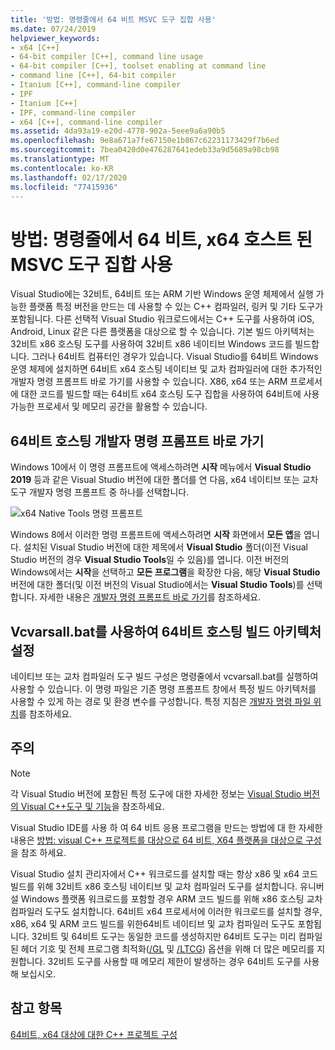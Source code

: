 ```yaml
---
title: '방법: 명령줄에서 64 비트 MSVC 도구 집합 사용'
ms.date: 07/24/2019
helpviewer_keywords:
- x64 [C++]
- 64-bit compiler [C++], command line usage
- 64-bit compiler [C++], toolset enabling at command line
- command line [C++], 64-bit compiler
- Itanium [C++], command-line compiler
- IPF
- Itanium [C++]
- IPF, command-line compiler
- x64 [C++], command-line compiler
ms.assetid: 4da93a19-e20d-4778-902a-5eee9a6a90b5
ms.openlocfilehash: 9e8a671a7fe67150e1b867c62231173429f7b6ed
ms.sourcegitcommit: 7bea0420d0e476287641edeb33a9d5689a98cb98
ms.translationtype: MT
ms.contentlocale: ko-KR
ms.lasthandoff: 02/17/2020
ms.locfileid: "77415936"
---
```

# <a name="how-to-enable-a-64-bit-x64-hosted-msvc-toolset-on-the-command-line"></a>방법: 명령줄에서 64 비트, x64 호스트 된 MSVC 도구 집합 사용

Visual Studio에는 32비트, 64비트 또는 ARM 기반 Windows 운영 체제에서 실행 가능한 플랫폼 특정 버전을 만드는 데 사용할 수 있는 C++ 컴파일러, 링커 및 기타 도구가 포함됩니다. 다른 선택적 Visual Studio 워크로드에서는 C++ 도구를 사용하여 iOS, Android, Linux 같은 다른 플랫폼을 대상으로 할 수 있습니다. 기본 빌드 아키텍처는 32비트 x86 호스팅 도구를 사용하여 32비트 x86 네이티브 Windows 코드를 빌드합니다. 그러나 64비트 컴퓨터인 경우가 있습니다. Visual Studio를 64비트 Windows 운영 체제에 설치하면 64비트 x64 호스팅 네이티브 및 교차 컴파일러에 대한 추가적인 개발자 명령 프롬프트 바로 가기를 사용할 수 있습니다. X86, x64 또는 ARM 프로세서에 대한 코드를 빌드할 때는 64비트 x64 호스팅 도구 집합을 사용하여 64비트에 사용 가능한 프로세서 및 메모리 공간을 활용할 수 있습니다.

## <a name="use-a-64-bit-hosted-developer-command-prompt-shortcut"></a>64비트 호스팅 개발자 명령 프롬프트 바로 가기

Windows 10에서 이 명령 프롬프트에 액세스하려면 **시작** 메뉴에서 **Visual Studio 2019** 등과 같은 Visual Studio 버전에 대한 폴더를 연 다음, x64 네이티브 또는 교차 도구 개발자 명령 프롬프트 중 하나를 선택합니다. 

![x64 Native Tools 명령 프롬프트](media/x64-native-tools-command-prompt.png "시작 메뉴의 x64 네이티브 도구")

Windows 8에서 이러한 명령 프롬프트에 액세스하려면 **시작** 화면에서 **모든 앱**을 엽니다. 설치된 Visual Studio 버전에 대한 제목에서 **Visual Studio** 폴더(이전 Visual Studio 버전의 경우 **Visual Studio Tools**일 수 있음)를 엽니다. 이전 버전의 Windows에서는 **시작**을 선택하고 **모든 프로그램**을 확장한 다음, 해당 **Visual Studio** 버전에 대한 폴더(및 이전 버전의 Visual Studio에서는  **Visual Studio Tools**)를 선택합니다. 자세한 내용은 [개발자 명령 프롬프트 바로 가기](building-on-the-command-line.md#developer_command_prompt_shortcuts)를 참조하세요.

## <a name="use-vcvarsallbat-to-set-a-64-bit-hosted-build-architecture"></a>Vcvarsall.bat를 사용하여 64비트 호스팅 빌드 아키텍처 설정

네이티브 또는 교차 컴파일러 도구 빌드 구성은 명령줄에서 vcvarsall.bat를 실행하여 사용할 수 있습니다. 이 명령 파일은 기존 명령 프롬프트 창에서 특정 빌드 아키텍처를 사용할 수 있게 하는 경로 및 환경 변수를 구성합니다. 특정 지침은 [개발자 명령 파일 위치](building-on-the-command-line.md#developer_command_file_locations)를 참조하세요.

## <a name="remarks"></a>주의

> [!NOTE]
> 각 Visual Studio 버전에 포함된 특정 도구에 대한 자세한 정보는 [Visual Studio 버전의 Visual C++도구 및 기능](../overview/visual-cpp-tools-and-features-in-visual-studio-editions.md)을 참조하세요.
>
> Visual Studio IDE를 사용 하 여 64 비트 응용 프로그램을 만드는 방법에 대 한 자세한 내용은 [방법: visual C++ 프로젝트를 대상으로 64 비트, X64 플랫폼을 대상으로 구성](how-to-configure-visual-cpp-projects-to-target-64-bit-platforms.md)을 참조 하세요.

Visual Studio 설치 관리자에서 C++ 워크로드를 설치할 때는 항상 x86 및 x64 코드 빌드를 위해 32비트 x86 호스팅 네이티브 및 교차 컴파일러 도구를 설치합니다. 유니버설 Windows 플랫폼 워크로드를 포함할 경우 ARM 코드 빌드를 위해 x86 호스팅 교차 컴파일러 도구도 설치합니다. 64비트 x64 프로세서에 이러한 워크로드를 설치할 경우, x86, x64 및 ARM 코드 빌드를 위한64비트 네이티브 및 교차 컴파일러 도구도 포함됩니다. 32비트 및 64비트 도구는 동일한 코드를 생성하지만 64비트 도구는 미리 컴파일된 헤더 기호 및 전체 프로그램 최적화([/GL](reference/gl-whole-program-optimization.md) 및 [/LTCG](reference/ltcg-link-time-code-generation.md)) 옵션을 위해 더 많은 메모리를 지원합니다. 32비트 도구를 사용할 때 메모리 제한이 발생하는 경우 64비트 도구를 사용해 보십시오.

## <a name="see-also"></a>참고 항목

[64비트, x64 대상에 대한 C++ 프로젝트 구성](configuring-programs-for-64-bit-visual-cpp.md)<br/>
